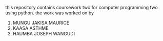 this repository contains coursework two for computer programming two using python.
the work was worked on by 
1. MUNGU JAKISA MAURICE
2. KAASA ASTHME
3. HAUMBA JOSEPH WANGUDI
